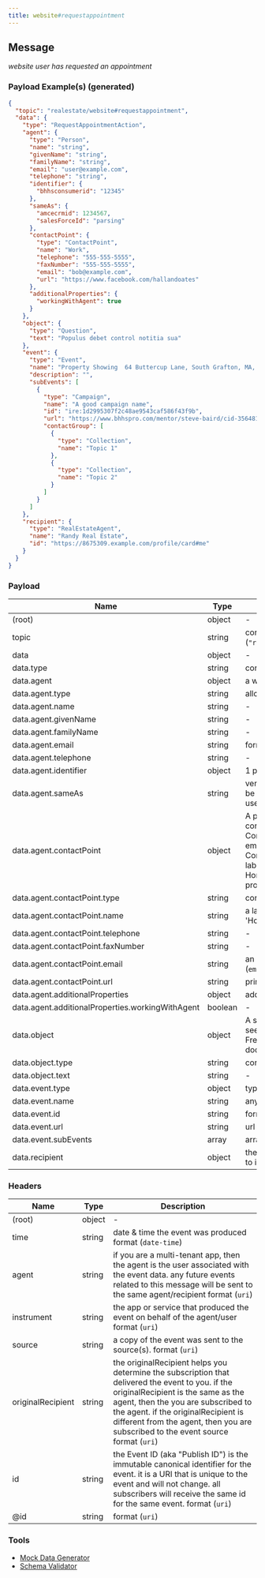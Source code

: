 ```yaml
---
title: website#requestappointment
---
```


## Message

_website user has requested an appointment_

### Payload Example(s) (generated)

```json
{
  "topic": "realestate/website#requestappointment",
  "data": {
    "type": "RequestAppointmentAction",
    "agent": {
      "type": "Person",
      "name": "string",
      "givenName": "string",
      "familyName": "string",
      "email": "user@example.com",
      "telephone": "string",
      "identifier": {
        "bhhsconsumerid": "12345"
      },
      "sameAs": {
        "amcecrmid": 1234567,
        "salesForceId": "parsing"
      },
      "contactPoint": {
        "type": "ContactPoint",
        "name": "Work",
        "telephone": "555-555-5555",
        "faxNumber": "555-555-5555",
        "email": "bob@example.com",
        "url": "https://www.facebook.com/hallandoates"
      },
      "additionalProperties": {
        "workingWithAgent": true
      }
    },
    "object": {
      "type": "Question",
      "text": "Populus debet control notitia sua"
    },
    "event": {
      "type": "Event",
      "name": "Property Showing  64 Buttercup Lane, South Grafton, MA, USA",
      "description": "",
      "subEvents": [
        {
          "type": "Campaign",
          "name": "A good campaign name",
          "id": "ire:1d2995307f2c48ae9543caf586f43f9b",
          "url": "https://www.bhhspro.com/mentor/steve-baird/cid-356481/oh/889-hartford-drive-44035/pid-338005633",
          "contactGroup": [
            {
              "type": "Collection",
              "name": "Topic 1"
            },
            {
              "type": "Collection",
              "name": "Topic 2"
            }
          ]
        }
      ]
    },
    "recipient": {
      "type": "RealEstateAgent",
      "name": "Randy Real Estate",
      "id": "https://8675309.example.com/profile/card#me"
    }
  }
}
```

### Payload

| Name                                             | Type    | Description                                                                                                                                                                                                                                                                                 |
| ------------------------------------------------ | ------- | ------------------------------------------------------------------------------------------------------------------------------------------------------------------------------------------------------------------------------------------------------------------------------------------- |
| (root)                                           | object  | -                                                                                                                                                                                                                                                                                           |
| topic                                            | string  | const (`"realestate/website#requestappointment"`)                                                                                                                                                                                                                                           |
| data                                             | object  | -                                                                                                                                                                                                                                                                                           |
| data.type                                        | string  | const (`"RequestAppointmentAction"`)                                                                                                                                                                                                                                                        |
| data.agent                                       | object  | a website user/visitor                                                                                                                                                                                                                                                                      |
| data.agent.type                                  | string  | allowed (`"Person"`, `"Contact"`)                                                                                                                                                                                                                                                           |
| data.agent.name                                  | string  | -                                                                                                                                                                                                                                                                                           |
| data.agent.givenName                             | string  | -                                                                                                                                                                                                                                                                                           |
| data.agent.familyName                            | string  | -                                                                                                                                                                                                                                                                                           |
| data.agent.email                                 | string  | format (`email`)                                                                                                                                                                                                                                                                            |
| data.agent.telephone                             | string  | -                                                                                                                                                                                                                                                                                           |
| data.agent.identifier                            | object  | 1 properties                                                                                                                                                                                                                                                                                |
| data.agent.sameAs                                | string  | vendor specific identifier for the user can be shared with other vendors to identify the user format (`uri`)                                                                                                                                                                                |
| data.agent.contactPoint                          | object  | A point of contact for the entity. By convention in the real estate domain, ContactPoints are preferred over telephone, email, and faxNumber so the ContactPoint.name property can be used to label values for example, Work Telephone, Home, as named contactPoint values. >= 3 properties |
| data.agent.contactPoint.type                     | string  | const (`"ContactPoint"`)                                                                                                                                                                                                                                                                    |
| data.agent.contactPoint.name                     | string  | a label for the contactPoint, i.e. 'Work', or 'Home'                                                                                                                                                                                                                                        |
| data.agent.contactPoint.telephone                | string  | -                                                                                                                                                                                                                                                                                           |
| data.agent.contactPoint.faxNumber                | string  | -                                                                                                                                                                                                                                                                                           |
| data.agent.contactPoint.email                    | string  | an email address for the item. format (`email`)                                                                                                                                                                                                                                             |
| data.agent.contactPoint.url                      | string  | primary URL for the item. format (`uri`)                                                                                                                                                                                                                                                    |
| data.agent.additionalProperties                  | object  | additional properties for the website user                                                                                                                                                                                                                                                  |
| data.agent.additionalProperties.workingWithAgent | boolean | -                                                                                                                                                                                                                                                                                           |
| data.object                                      | object  | A specific question - e.g. from a user seeking answers online, or collected in a Frequently Asked Questions (FAQ) document.                                                                                                                                                                 |
| data.object.type                                 | string  | const (`"Question"`)                                                                                                                                                                                                                                                                        |
| data.object.text                                 | string  | -                                                                                                                                                                                                                                                                                           |
| data.event.type                                  | object  | type of the event e.g Campaign                                                                                                                                                                                                                                                              |
| data.event.name                                  | string  | any string name                                                                                                                                                                                                                                                                             |
| data.event.id                                    | string  | format (`uri`)                                                                                                                                                                                                                                                                              |
| data.event.url                                   | string  | url of the event                                                                                                                                                                                                                                                                            |
| data.event.subEvents                             | array   | array of subEvents                                                                                                                                                                                                                                                                          |
| data.recipient                                   | object  | the recipient of an object or action referred to in the message                                                                                                                                                                                                                             |

### Headers

| Name              | Type   | Description                                                                                                                                                                                                                                                                                               |
| ----------------- | ------ | --------------------------------------------------------------------------------------------------------------------------------------------------------------------------------------------------------------------------------------------------------------------------------------------------------- |
| (root)            | object | -                                                                                                                                                                                                                                                                                                         |
| time              | string | date & time the event was produced format (`date-time`)                                                                                                                                                                                                                                                   |
| agent             | string | if you are a multi-tenant app, then the agent is the user associated with the event data. any future events related to this message will be sent to the same agent/recipient format (`uri`)                                                                                                               |
| instrument        | string | the app or service that produced the event on behalf of the agent/user format (`uri`)                                                                                                                                                                                                                     |
| source            | string | a copy of the event was sent to the source(s). format (`uri`)                                                                                                                                                                                                                                             |
| originalRecipient | string | the originalRecipient helps you determine the subscription that delivered the event to you. if the originalRecipient is the same as the agent, then the you are subscribed to the agent. if the originalRecipient is different from the agent, then you are subscribed to the event source format (`uri`) |
| id                | string | the Event ID (aka "Publish ID") is the immutable canonical identifier for the event. it is a URI that is unique to the event and will not change. all subscribers will receive the same id for the same event. format (`uri`)                                                                             |
| @id               | string | format (`uri`)                                                                                                                                                                                                                                                                                            |

### Tools

- [Mock Data Generator](/tools/mock-data-generator)
- [Schema Validator](/tools/validate)
